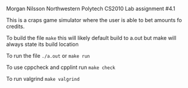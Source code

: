 Morgan Nilsson
Northwestern Polytech CS2010
Lab assignment #4.1

This is a craps game simulator where the user is able to bet amounts fo credits.


To build the file ```make``` this will likely default build to a.out but make will always state its build location

To run the file
```./a.out```
or
```make run```

To use cppcheck and cpplint run
```make check```

To run valgrind
```make valgrind```
